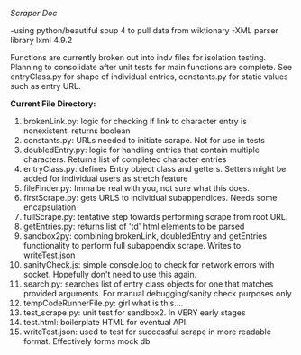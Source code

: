 
*Scraper Doc*

-using python/beautiful soup 4 to pull data from wiktionary 
-XML parser library lxml 4.9.2

Functions are currently broken out into indv files for isolation testing. Planning to consolidate after unit tests for main functions are complete. See entryClass.py for shape of individual entries, constants.py for static values such as entry URL. 

**Current File Directory:**

1. brokenLink.py: logic for checking if link to character entry is nonexistent. returns boolean
2. constants.py: URLs needed to initiate scrape. Not for use in tests
3. doubledEntry.py: logic for handling entries that contain multiple characters. Returns list of completed character entries
4. entryClass.py: defines Entry object class and getters. Setters might be added for individual users as stretch feature
5. fileFinder.py: Imma be real with you, not sure what this does.
6. firstScrape.py: gets URLS to individual subappendices. Needs some encapsulation 
7. fullScrape.py: tentative step towards performing scrape from root URL. 
8. getEntries.py: returns list of 'td' html elements to be parsed
9. sandbox2py: combining brokenLink, doubledEntry and getEntries functionality to perform full subappendix scrape. Writes to writeTest.json
10. sanityCheck.js: simple console.log to check for network errors with socket. Hopefully don't need to use this again.
11. search.py: searches list of entry class objects for one that matches provided arguments. For manual debugging/sanity check purposes only
12. tempCodeRunnerFile.py: girl what is this....
13. test_scrape.py: unit test for sandbox2. In VERY early stages
14. test.html: boilerplate HTML for eventual API. 
15. writeTest.json: used to test for successful scrape in more readable format. Effectively forms mock db